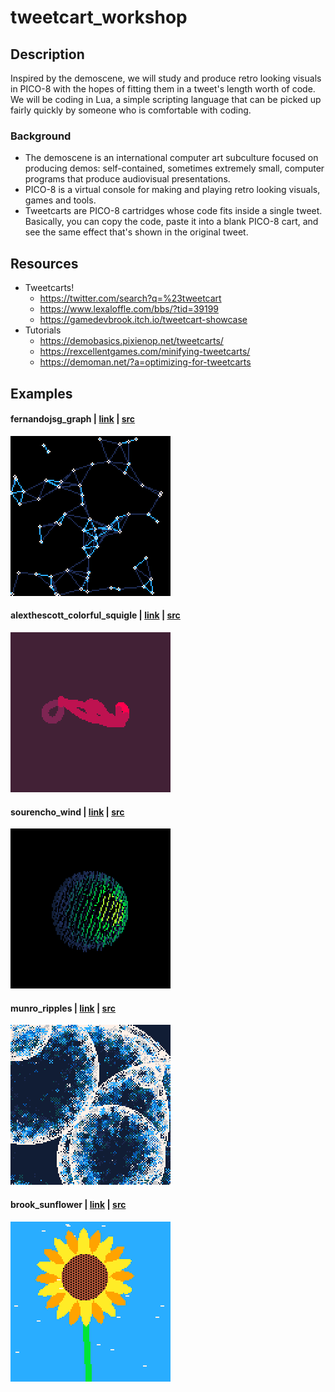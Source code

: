 # tweetcart_workshop

## Description
Inspired by the demoscene, we will study and produce retro looking visuals in PICO-8 with the hopes of fitting them in a tweet's length worth of code. We will be coding in Lua, a simple scripting language that can be picked up fairly quickly by someone who is comfortable with coding.

### Background
- The demoscene is an international computer art subculture focused on producing demos: self-contained, sometimes extremely small, computer programs that produce audiovisual presentations. 
- PICO-8 is a virtual console for making and playing retro looking visuals, games and tools.
- Tweetcarts are PICO-8 cartridges whose code fits inside a single tweet. Basically, you can copy the code, paste it into a blank PICO-8 cart, and see the same effect that's shown in the original tweet. 

## Resources

- Tweetcarts!
  - https://twitter.com/search?q=%23tweetcart
  - https://www.lexaloffle.com/bbs/?tid=39199
  - https://gamedevbrook.itch.io/tweetcart-showcase
- Tutorials
  - https://demobasics.pixienop.net/tweetcarts/
  - https://rexcellentgames.com/minifying-tweetcarts/
  - https://demoman.net/?a=optimizing-for-tweetcarts

## Examples

#### fernandojsg_graph | [link](https://twitter.com/fernandojsg/status/1101800243216244737) | [src](tweetcarts/examples/fernandojsg_graph.p8)
![img](gifs/examples/fernandojsg_graph_0.gif)

#### alexthescott_colorful_squigle | [link](https://twitter.com/alexthescott/status/1502791044810772481) | [src](tweetcarts/examples/alexthescott_colorful_squigle.p8)

![img](gifs/examples/alexthescott_colorful_squigle_0.gif)

#### sourencho_wind | [link](https://twitter.com/sourencho/status/1491036057160278019) | [src](tweetcarts/examples/sourencho_wind.p8)

![img](gifs/examples/sourencho_wind_0.gif)

#### munro_ripples | [link](https://twitter.com/munrohoberman/status/1300089175451095042) | [src](tweetcarts/examples/munro_ripples.p8)

![img](gifs/examples/munro_ripples_0.gif)

#### brook_sunflower | [link](https://twitter.com/gamedevbrook/status/1498804023675260940) | [src](tweetcarts/examples/brook_sunflower.p8)

![img](gifs/examples/brook_sunflower_0.gif)